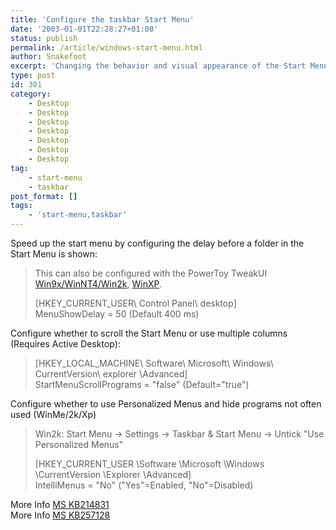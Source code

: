 ```yaml
---
title: 'Configure the taskbar Start Menu'
date: '2003-01-01T22:28:27+01:00'
status: publish
permalink: /article/windows-start-menu.html
author: Snakefoot
excerpt: 'Changing the behavior and visual appearance of the Start Menu.'
type: post
id: 301
category:
    - Desktop
    - Desktop
    - Desktop
    - Desktop
    - Desktop
    - Desktop
    - Desktop
tag:
    - start-menu
    - taskbar
post_format: []
tags:
    - 'start-menu,taskbar'
---
```

Speed up the start menu by configuring the delay before a folder in the Start Menu is shown:

> This can also be configured with the PowerToy TweakUI [Win9x/WinNT4/Win2k](/article/win95-power-toys.html), [WinXP](/article/winxp-power-toys.html).  
>   
>  \[HKEY\_CURRENT\_USER\\ Control Panel\\ desktop\]  
>  MenuShowDelay = 50 (Default 400 ms)

 Configure whether to scroll the Start Menu or use multiple columns (Requires Active Desktop):
> \[HKEY\_LOCAL\_MACHINE\\ Software\\ Microsoft\\ Windows\\ CurrentVersion\\ explorer \\Advanced\]  
>  StartMenuScrollPrograms = "false" (Default="true")

 Configure whether to use Personalized Menus and hide programs not often used (WinMe/2k/Xp)
> Win2k: Start Menu -&gt; Settings -&gt; Taskbar &amp; Start Menu -&gt; Untick "Use Personalized Menus"  
>   
>  \[HKEY\_CURRENT\_USER \\Software \\Microsoft \\Windows \\CurrentVersion \\Explorer \\Advanced\]  
>  IntelliMenus = "No" ("Yes"=Enabled, "No"=Disabled)

 More Info [MS KB214831](http://support.microsoft.com/kb/214831 "When You Point to a Menu the Submenu May Not Appear [Q214831]")  
 More Info [MS KB257128](http://support.microsoft.com/kb/257128 "Enable Personalized Favorites Menu Feature Does Not Take Effect Immediately [Q257128]")  